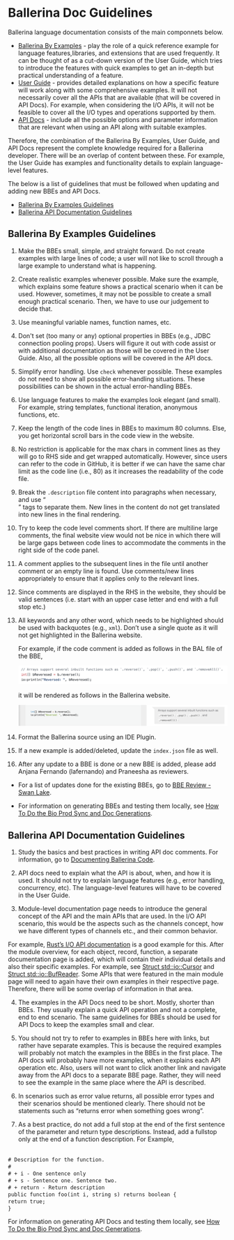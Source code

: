 # Ballerina Doc Guidelines

Ballerina language documentation consists of the main componnets below.

- [Ballerina By Examples](https://ballerina.io/learn/by-example/) - play the role of a quick reference example for language features,libraries, and extensions that are used frequently. It can be thought of as a cut-down version of the User Guide, which tries to introduce the features with quick examples to get an in-depth but practical understanding of a feature.
- [User Guide](https://ballerina.io/learn/) - provides detailed explanations on how a specific feature will work along with some comprehensive examples. It will not necessarily cover all the APIs that are available (that will be covered in API Docs). For example, when considering the I/O APIs, it will not be feasible to cover all the I/O types and operations supported by them.
- [API Docs](https://ballerina.io/learn/api-docs/ballerina/) - include all the possible options and parameter information that are relevant when using an API along with suitable examples. 

Therefore, the combination of the Ballerina By Examples, User Guide, and API Docs represent the complete knowledge required for a Ballerina developer. There will be an overlap of content between these. For example, the User Guide has examples and functionality details to explain language-level features. 

The below is a list of guidelines that must be followed when updating and adding new BBEs and API Docs.

- [Ballerina By Examples Guidelines](#ballerina-by-examples-guidelines)
- [Ballerina API Documentation Guidelines](#ballerina-api-documentation-guidelines)

## Ballerina By Examples Guidelines

1. Make the BBEs small, simple, and straight forward. Do not create examples with large lines of code; a user will not like to scroll through a large example to understand what is happening. 

2. Create realistic examples whenever possible. Make sure the example, which explains some feature shows a practical scenario when it can be used. However, sometimes, it may not be possible to create a small enough practical scenario. Then, we have to use our judgement to decide that. 

3. Use meaningful variable names, function names, etc.

4. Don't set (too many or any) optional properties in BBEs (e.g., JDBC connection pooling props). Users will figure it out with code assist or with additional documentation as those will be covered in the User Guide. Also, all the possible options will be covered in the API docs.

5. Simplify error handling. Use `check` whenever possible. These examples do not need to show all possible error-handling situations. These possibilities can be shown in the actual error-handling BBEs.

6. Use language features to make the examples look elegant (and small). For example, string templates, functional iteration, anonymous functions, etc.

7. Keep the length of the code lines in BBEs to maximum 80 columns. Else, you get horizontal scroll bars in the code view in the website.

8.  No restriction is applicable for the max chars in comment lines as they will go to RHS side and get wrapped automatically. However, since users can refer to the code in GitHub, it is better if we can have the same char limit as the code line (i.e., 80) as it increases the readability of the code file.

9. Break the `.description` file content into paragraphs when necessary, and use “<br/>” tags to separate them. New lines in the content do not get translated into new lines in the final rendering.

10. Try to keep the code level comments short. If there are multiline large comments, the final website view would not be nice in which there will be large gaps between code lines to accommodate the comments in the right side of the code panel. 

11. A comment applies to the subsequent lines in the file until another comment or an empty line is found. Use comments/new lines appropriately to ensure that it applies only to the relevant lines.

12. Since comments are displayed in the RHS in the website, they should be valid sentences (i.e. start with an upper case letter and end with a full stop etc.)

13. All keywords and any other word, which needs to be highlighted should be used with backquotes (e.g.,  `xml`).  Don’t use a single quote as it will not get highlighted in the Ballerina website. 

    For example, if the code comment is added as follows in the BAL file of the BBE,

    ![Code comment in BAL file](/images/bal-file-comment.png)

    it will be rendered as follows in the Ballerina website.

    ![Comment in the BBE](/images/bbe-comment.png)

14. Format the Ballerina source using an IDE Plugin. 

15. If a new example is added/deleted, update the `index.json` file as well.

16. After any update to a BBE is done or a new BBE is added, please add Anjana Fernando (lafernando) and Praneesha as reviewers.

- For a list of updates done for the existing BBEs, go to [BBE Review - Swan Lake](https://docs.google.com/spreadsheets/d/1H3m2UF62_LG8dV4U_YuXadyAhhRtwLYx7Gew5M64UuU/edit#gid=0).

- For information on generating BBEs and testing them locally, see [How To Do the Bio Prod Sync and Doc Generations](https://docs.google.com/document/d/1XrYC4aOnyUg8ge-A_o0dLITJSiJsZw_x428mTUDjpKA/edit?ts=5f52f23b#heading=h.dwgoecewvrjj).

## Ballerina API Documentation Guidelines

1. Study the basics and best practices in writing API doc comments. For information, go to [Documenting Ballerina Code](https://ballerina.io/learn/documenting-ballerina-code/).

2. API docs need to explain what the API is about, when, and how it is used. It should not try to explain language features (e.g., error handling, concurrency, etc). The language-level features will have to be covered in the User Guide. 

3. Module-level documentation page needs to introduce the general concept of the API and the main APIs that are used. In the I/O API scenario, this would be the aspects such as the channels concept, how we have different types of channels etc., and their common behavior. 

For example, [Rust’s I/O API documentation](https://doc.rust-lang.org/std/io/index.html) is a good example for this. After the module overview, for each object, record, function, a separate documentation page is added, which will contain their individual details and also their specific examples. For example, see [Struct std::io::Cursor](https://doc.rust-lang.org/std/io/struct.Cursor.html) and [Struct std::io::BufReader](https://doc.rust-lang.org/std/io/struct.BufReader.html). Some APIs that were featured in the main module page will need to again have their own examples in their respective page. Therefore, there will be some overlap of information in that area. 

4. The examples in the API Docs need to be short. Mostly, shorter than BBEs. They usually explain a quick API operation and not a complete, end to end scenario. The same guidelines for BBEs should be used for API Docs to keep the examples small and clear. 

5. You should not try to refer to examples in BBEs here with links, but rather have separate examples. This is because the required examples will probably not match the examples in the BBEs in the first place. The API docs will probably have more examples, when it explains each API operation etc. Also, users will not want to click another link and navigate away from the API docs to a separate BBE page. Rather, they will need to see the example in the same place where the API is described. 

6. In scenarios such as error value returns, all possible error types and their scenarios should be mentioned clearly. There should not be statements such as “returns error when something goes wrong”. 

7. As a best practice, do not add a full stop at the end of the first sentence of the parameter and return type descriptions. Instead, add a fullstop only at the end of a function description. For Example,

```

# Description for the function.
#
# + i - One sentence only
# + s - Sentence one. Sentence two.
# + return - Return description
public function foo(int i, string s) returns boolean {
return true;
}

```

For information on generating API Docs and testing them locally, see [How To Do the Bio Prod Sync and Doc Generations](https://docs.google.com/document/d/1XrYC4aOnyUg8ge-A_o0dLITJSiJsZw_x428mTUDjpKA/edit?ts=5f52f23b#heading=h.dwgoecewvrjj).


